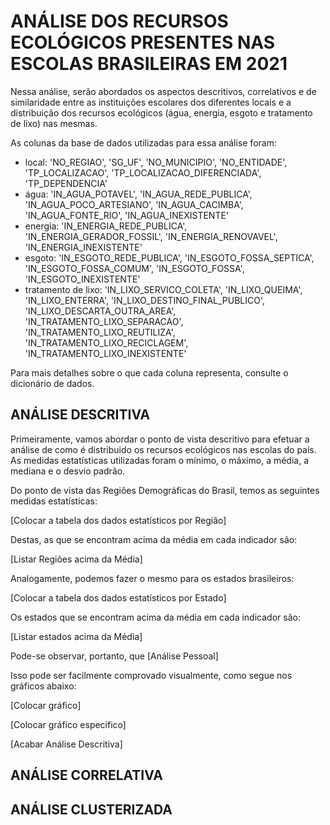 # ANÁLISE DOS RECURSOS ECOLÓGICOS PRESENTES NAS ESCOLAS BRASILEIRAS EM 2021

Nessa análise, serão abordados os aspectos descritivos, correlativos e de similaridade entre as instituições escolares dos diferentes locais e a distribuição dos recursos ecológicos (água, energia, esgoto e tratamento de lixo) nas mesmas.

As colunas da base de dados utilizadas para essa análise foram:
- local: 'NO_REGIAO', 'SG_UF', 'NO_MUNICIPIO', 'NO_ENTIDADE', 'TP_LOCALIZACAO', 'TP_LOCALIZACAO_DIFERENCIADA', 'TP_DEPENDENCIA'
- água: 'IN_AGUA_POTAVEL', 'IN_AGUA_REDE_PUBLICA', 'IN_AGUA_POCO_ARTESIANO', 'IN_AGUA_CACIMBA',                'IN_AGUA_FONTE_RIO', 'IN_AGUA_INEXISTENTE'
- energia: 'IN_ENERGIA_REDE_PUBLICA', 'IN_ENERGIA_GERADOR_FOSSIL', 'IN_ENERGIA_RENOVAVEL', 'IN_ENERGIA_INEXISTENTE'
- esgoto: 'IN_ESGOTO_REDE_PUBLICA', 'IN_ESGOTO_FOSSA_SEPTICA', 'IN_ESGOTO_FOSSA_COMUM', 'IN_ESGOTO_FOSSA', 'IN_ESGOTO_INEXISTENTE'
- tratamento de lixo: 'IN_LIXO_SERVICO_COLETA', 'IN_LIXO_QUEIMA', 'IN_LIXO_ENTERRA', 'IN_LIXO_DESTINO_FINAL_PUBLICO', 'IN_LIXO_DESCARTA_OUTRA_AREA', 'IN_TRATAMENTO_LIXO_SEPARACAO', 'IN_TRATAMENTO_LIXO_REUTILIZA', 'IN_TRATAMENTO_LIXO_RECICLAGEM', 'IN_TRATAMENTO_LIXO_INEXISTENTE'

Para mais detalhes sobre o que cada coluna representa, consulte o dicionário de dados.

## ANÁLISE DESCRITIVA

Primeiramente, vamos abordar o ponto de vista descritivo para efetuar a análise de como é distribuido os recursos ecológicos nas escolas do país. As medidas estatísticas utilizadas foram o mínimo, o máximo, a média, a mediana e o desvio padrão.

Do ponto de vista das Regiões Demográficas do Brasil, temos as seguintes medidas estatísticas:

[Colocar a tabela dos dados estatísticos por Região]

Destas, as que se encontram acima da média em cada indicador são:

[Listar Regiões acima da Média]

Analogamente, podemos fazer o mesmo para os estados brasileiros:

[Colocar a tabela dos dados estatísticos por Estado]

Os estados que se encontram acima da média em cada indicador são:

[Listar estados acima da Média]

Pode-se observar, portanto, que [Análise Pessoal]

Isso pode ser facilmente comprovado visualmente, como segue nos gráficos abaixo:

[Colocar gráfico]

[Colocar gráfico específico]

[Acabar Análise Descritiva]

## ANÁLISE CORRELATIVA



## ANÁLISE CLUSTERIZADA


